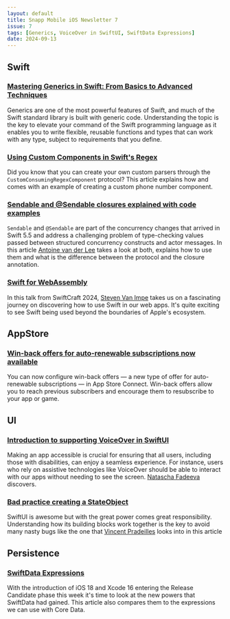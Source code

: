 ```yaml
---
layout: default
title: Snapp Mobile iOS Newsletter 7
issue: 7
tags: [Generics, VoiceOver in SwiftUI, SwiftData Expressions]
date: 2024-09-13
---
```


## Swift

### [Mastering Generics in Swift: From Basics to Advanced Techniques](https://swiftshorts.com/2024/09/10/mastering-generics-in-swift-from-basics-to-advanced-techniques/)

Generics are one of the most powerful features of Swift, and much of the Swift standard library is built with generic code. Understanding the topic is the key to elevate your command of the Swift programming language as it enables you to write flexible, reusable functions and types that can work with any type, subject to requirements that you define.

### [Using Custom Components in Swift's Regex](https://dandylyons.github.io/posts/using-custom-components-in-swifts-regex/)

Did you know that you can create your own custom parsers through the `CustomConsumingRegexComponent` protocol? This article explains how and comes with an example of creating a custom phone number component.

### [Sendable and @Sendable closures explained with code examples](https://www.avanderlee.com/swift/sendable-protocol-closures/)

`Sendable` and `@Sendable` are part of the concurrency changes that arrived in Swift 5.5 and address a challenging problem of type-checking values passed between structured concurrency constructs and actor messages. In this article [Antoine van der Lee](https://x.com/twannl) takes a look at both, explains how to use them and what is the difference between the protocol and the closure annotation.

### [Swift for WebAssembly](https://youtu.be/cX5pITN0uFM?si=rbA-eAI3mb5mMWgw)

In this talk from SwiftCraft 2024, [Steven Van Impe](https://github.com/svanimpe) takes us on a fascinating journey on discovering how to use Swift in our web apps. It's quite exciting to see Swift being used beyond the boundaries of Apple's ecosystem.

## AppStore

### [Win-back offers for auto-renewable subscriptions now available](https://developer.apple.com/news/?id=8utnewzk)

You can now configure win-back offers — a new type of offer for auto-renewable subscriptions — in App Store Connect. Win-back offers allow you to reach previous subscribers and encourage them to resubscribe to your app or game.

## UI

### [Introduction to supporting VoiceOver in SwiftUI](https://tanaschita.com/ios-accessibility-voiceover-swiftui-guide/)

Making an app accessible is crucial for ensuring that all users, including those with disabilities, can enjoy a seamless experience. For instance, users who rely on assistive technologies like VoiceOver should be able to interact with our apps without needing to see the screen. [Natascha Fadeeva](https://x.com/tanaschita) discovers.

### [Bad practice creating a StateObject](https://www.swiftwithvincent.com/blog/bad-practice-creating-a-stateobject-wrapper)

SwiftUI is awesome but with the great power comes great responsibility. Understanding how its building blocks work together is the key to avoid many nasty bugs like the one that [Vincent Pradeilles](https://x.com/v_pradeilles) looks into in this article

## Persistence

### [SwiftData Expressions](https://useyourloaf.com/blog/swiftdata-expressions/)

With the introduction of iOS 18 and Xcode 16 entering the Release Candidate phase this week it's time to look at the new powers that SwiftData had gained. This article also compares them to the expressions we can use with Core Data.
